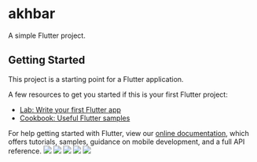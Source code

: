 # akhbar

A simple Flutter project.

## Getting Started

This project is a starting point for a Flutter application.

A few resources to get you started if this is your first Flutter project:

- [Lab: Write your first Flutter app](https://flutter.dev/docs/get-started/codelab)
- [Cookbook: Useful Flutter samples](https://flutter.dev/docs/cookbook)

For help getting started with Flutter, view our
[online documentation](https://flutter.dev/docs), which offers tutorials,
samples, guidance on mobile development, and a full API reference.
![](Screenshot_2020-03-16-13-50-52-27.png)
![](Screenshot_2020-03-16-13-50-56-99.png)
![](Screenshot_2020-03-16-13-51-05-02.png)
![](Screenshot_2020-03-16-13-51-11-55.png)
![](Screenshot_2020-03-16-13-51-33-07.png)
